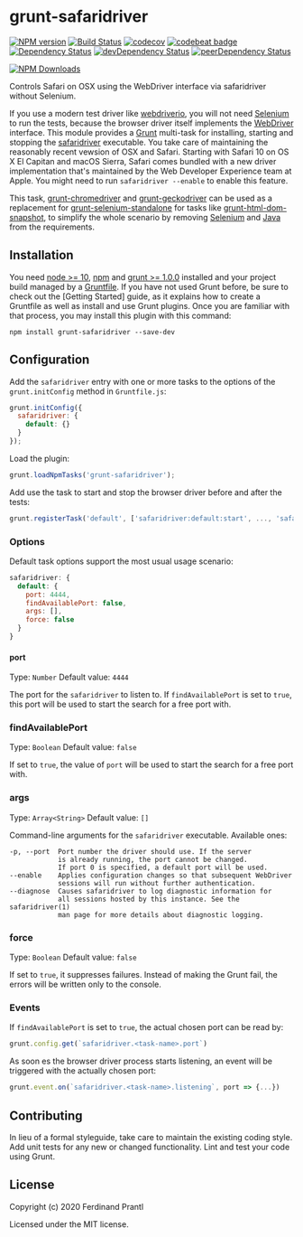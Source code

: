 # grunt-safaridriver
[![NPM version](https://badge.fury.io/js/grunt-safaridriver.png)](http://badge.fury.io/js/grunt-safaridriver)
[![Build Status](https://travis-ci.org/prantlf/grunt-safaridriver.png)](https://travis-ci.org/prantlf/grunt-safaridriver)
[![codecov](https://codecov.io/gh/prantlf/grunt-safaridriver/branch/master/graph/badge.svg)](https://codecov.io/gh/prantlf/grunt-safaridriver)
[![codebeat badge](https://codebeat.co/badges/1777e780-ea70-4ebd-8f5a-df278c5761d6)](https://codebeat.co/projects/github-com-prantlf-grunt-safaridriver-master)
[![Dependency Status](https://david-dm.org/prantlf/grunt-safaridriver.svg)](https://david-dm.org/prantlf/grunt-safaridriver)
[![devDependency Status](https://david-dm.org/prantlf/grunt-safaridriver/dev-status.svg)](https://david-dm.org/prantlf/grunt-safaridriver#info=devDependencies)
[![peerDependency Status](https://david-dm.org/prantlf/grunt-safaridriver/peer-status.svg)](https://david-dm.org/prantlf/grunt-safaridriver#info=peerDependencies)

[![NPM Downloads](https://nodei.co/npm/grunt-safaridriver.png?downloads=true&stars=true)](https://www.npmjs.com/package/grunt-safaridriver)

Controls Safari on OSX using the WebDriver interface via safaridriver without Selenium.

If you use a modern test driver like [webdriverio], you will not need [Selenium] to run the tests, because the browser driver itself implements the [WebDriver] interface. This module provides a [Grunt] multi-task for installing, starting and stopping the [safaridriver] executable. You take care of maintaining the reasonably recent vewsion of OSX and Safari. Starting with Safari 10 on OS X El Capitan and macOS Sierra, Safari comes bundled with a new driver implementation that's maintained by the Web Developer Experience team at Apple. You might need to run `safaridriver --enable` to enable this feature.

This task, [grunt-chromedriver] and [grunt-geckodriver] can be used as a replacement for [grunt-selenium-standalone] for tasks like [grunt-html-dom-snapshot], to simplify the whole scenario by removing [Selenium] and [Java] from the requirements.

## Installation

You need [node >= 10][node], [npm] and [grunt >= 1.0.0][Grunt] installed and
your project build managed by a [Gruntfile]. If you have not used Grunt before,
be sure to check out the [Getting Started] guide, as it explains how to create
a Gruntfile as well as install and use Grunt plugins.  Once you are familiar
with that process, you may install this plugin with this command:

    npm install grunt-safaridriver --save-dev

## Configuration

Add the `safaridriver` entry with one or more tasks to the options of the
`grunt.initConfig` method in `Gruntfile.js`:

```js
grunt.initConfig({
  safaridriver: {
    default: {}
  }
});
```

Load the plugin:

```javascript
grunt.loadNpmTasks('grunt-safaridriver');
```

Add use the task to start and stop the browser driver before and after the tests:

```js
grunt.registerTask('default', ['safaridriver:default:start', ..., 'safaridriver:default:stop']);
```

### Options

Default task options support the most usual usage scenario:

```js
safaridriver: {
  default: {
    port: 4444,
    findAvailablePort: false,
    args: [],
    force: false
  }
}
```

#### port
Type: `Number`
Default value: `4444`

The port for the `safaridriver` to listen to. If `findAvailablePort` is set to
`true`, this port will be used to start the search for a free port with.

### findAvailablePort
Type: `Boolean`
Default value: `false`

If set to `true`, the value of `port` will be used to start the search for a
free port with.

### args
Type: `Array<String>`
Default value: `[]`

Command-line arguments for the `safaridriver` executable. Available ones:

    -p, --port  Port number the driver should use. If the server
                is already running, the port cannot be changed.
                If port 0 is specified, a default port will be used.
    --enable    Applies configuration changes so that subsequent WebDriver
                sessions will run without further authentication.
    --diagnose  Causes safaridriver to log diagnostic information for
                all sessions hosted by this instance. See the safaridriver(1)
                man page for more details about diagnostic logging.

### force
Type: `Boolean`
Default value: `false`

If set to `true`, it suppresses failures. Instead of making the Grunt fail,
the errors will be written only to the console.

### Events

If `findAvailablePort` is set to `true`, the actual chosen port can be read by:

```js
grunt.config.get(`safaridriver.<task-name>.port`)
```

As soon es the browser driver process starts listening, an event will be
triggered with the actually chosen port:

```js
grunt.event.on(`safaridriver.<task-name>.listening`, port => {...})
```

## Contributing

In lieu of a formal styleguide, take care to maintain the existing coding
style.  Add unit tests for any new or changed functionality. Lint and test
your code using Grunt.

## License

Copyright (c) 2020 Ferdinand Prantl

Licensed under the MIT license.

[node]: https://nodejs.org
[npm]: https://npmjs.org
[Grunt]: https://gruntjs.com
[Gruntfile]: https://gruntjs.com/sample-gruntfile
[Getting Gtarted]: https://github.com/gruntjs/grunt/wiki/Getting-started
[Selenium]: http://www.seleniumhq.org/download/
[safaridriver]: https://developer.apple.com/documentation/webkit/testing_with_webdriver_in_safari
[webdriverio]: http://webdriver.io/
[Java]: https://java.com/en/download/
[WebDriver]: https://www.w3.org/TR/webdriver/
[grunt-html-dom-snapshot]: https://github.com/prantlf/grunt-html-dom-snapshot#readme
[grunt-selenium-standalone]: https://github.com/zs-zs/grunt-selenium-standalone#readme
[grunt-chromedriver]: https://github.com/prantlf/grunt-chromedriver#readme
[grunt-geckodriver]: https://github.com/prantlf/grunt-geckodriver#readme
